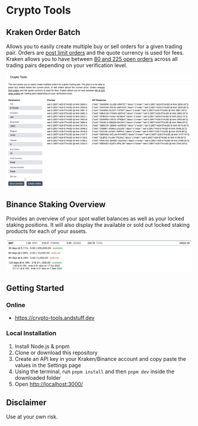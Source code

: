 # Crypto Tools

## Kraken Order Batch

Allows you to easily create multiple buy or sell orders for a given trading
pair. Orders are [post limit orders](1) and the quote currency is used for fees.
Kraken allows you to have between [80 and 225 open orders](2) across all trading
pairs depending on your verification level.

![screenshot-kraken-order-batch](public/screenshot-kraken-order-batch.png)

## Binance Staking Overview

Provides an overview of your spot wallet balances as well as your locked staking
positions. It will also display the available or sold out locked staking
products for each of your assets.

![screenshot-binance-staking](public/screenshot-binance-staking.png)

## Getting Started

### Online

* https://crypto-tools.andstuff.dev

### Local Installation

1. Install Node.js & pnpm
1. Clone or download this repository
1. Create an API key in your Kraken/Binance account and copy paste the values in
   the Settings page
1. Using the terminal, run `pnpm install` and then `pnpm dev` inside the
   downloaded folder
1. Open [http://localhost:3000/](http://localhost:3000/)

## Disclaimer

Use at your own risk.
